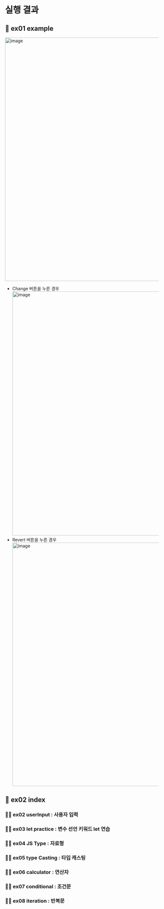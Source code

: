 # 실행 결과

## 💚 ex01 example
<img width="796" alt="image" src="https://github.com/minnjeee/SWCamp/assets/125025921/c0861216-e8d0-4cb1-a499-ad0d6b5ab31f">

- Change 버튼을 누른 경우 <br/>
  <img width="798" alt="image" src="https://github.com/minnjeee/SWCamp/assets/125025921/c206bb12-fff4-4ef6-89ba-305d166ed0c0">
- Revert 버튼을 누른 경우 <br/>
  <img width="796" alt="image" src="https://github.com/minnjeee/SWCamp/assets/125025921/c0861216-e8d0-4cb1-a499-ad0d6b5ab31f">

## 💚 ex02 index
### 💚💚 ex02 userInput : 사용자 입력
### 💚💚 ex03 let practice : 변수 선언 키워드 let 연습
### 💚💚 ex04 JS Type : 자료형
### 💚💚 ex05 type Casting : 타입 캐스팅
### 💚💚 ex06 calculator : 연산자
### 💚💚 ex07 conditional : 조건문
### 💚💚 ex08 iteration : 반복문

